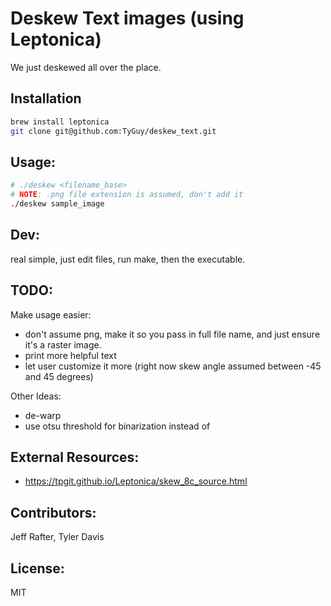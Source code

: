 # Deskew Text images (using Leptonica)
We just deskewed all over the place.

## Installation
```bash
brew install leptonica
git clone git@github.com:TyGuy/deskew_text.git
```

## Usage:
```bash
# ./deskew <filename_base>
# NOTE: .png file extension is assumed, don't add it
./deskew sample_image
```

## Dev:
real simple, just edit files, run make, then the executable.

## TODO:
Make usage easier:
* don't assume png, make it so you pass in full file name, and just ensure it's a raster image.
* print more helpful text
* let user customize it more (right now skew angle assumed between -45 and 45 degrees)

Other Ideas:
* de-warp
* use otsu threshold for binarization instead of

## External Resources:
* https://tpgit.github.io/Leptonica/skew_8c_source.html

## Contributors:
Jeff Rafter, Tyler Davis

## License:
MIT
